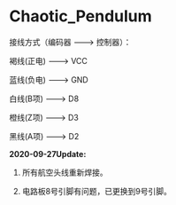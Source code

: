 # Chaotic_Pendulum

接线方式（编码器 ---> 控制器）：

褐线(正电) ---> VCC

蓝线(负电) ---> GND

白线(B项) ---> D8

橙线(Z项) ---> D3

黑线(A项) ---> D2


**2020-09-27Update:**

1. 所有航空头线重新焊接。

2. 电路板8号引脚有问题，已更换到9号引脚。
